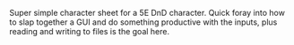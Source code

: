 Super simple character sheet for a 5E DnD character. Quick foray into how to slap together a GUI and do something productive with the inputs, plus reading and writing to files is the goal here. 
